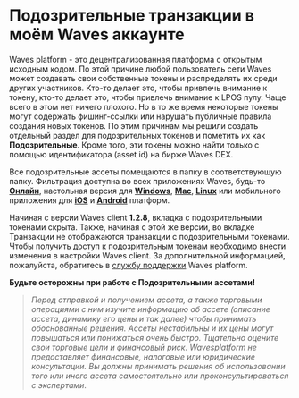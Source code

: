 # Подозрительные транзакции в моём Waves аккаунте

Waves platform - это децентрализованная платформа с открытым исходным кодом. По этой причине любой пользователь сети Waves может создавать свои собственные токены и распределять их среди других участников. Кто-то делает это, чтобы привлечь внимание к токену, кто-то делает это, чтобы привлечь внимание к LPOS пулу. Чаще всего в этом нет ничего плохого. Но в то же время некоторые токены могут содержать фишинг-ссылки или нарушать публичные правила создания новых токенов. По этим причинам мы решили создать отдельный раздел для подозрительных токенов и пометить их как **Подозрительные**. Кроме того, эти токены можно найти только с помощью идентификатора (asset id) на бирже Waves DEX.

Все подозрительные ассеты помещаются в папку в соответствующую папку. Фильтрация доступна во всех приложениях Waves, будь-то [**Онлайн**](https://client.wavesplatform.com), настольная версия для [**Windows**](https://wavesplatform.com/WavesClient-win.zip), [**Mac**](https://wavesplatform.com/WavesClient-mac.dmg), [**Linux**](https://wavesplatform.com/WavesClient-linux.deb) или мобильного приложения для [**iOS**](https://itunes.apple.com/us/app/waves-wallet/id1233158971) и [**Android**](https://play.google.com/store/apps/details?id=com.wavesplatform.wallet) платформ.

Начиная с версии Waves client **1.2.8**, вкладка с подозрительными токенами скрыта. Также, начиная с этой же версии, во вкладке Транзакции не отображаются транзакции с подозрительными токенами. Чтобы получить доступ к подозрительным токенам необходимо внести изменения в настройки Waves client. За дополнительной информацией, пожалуйста, обратитесь в [службу поддержки](https://support.wavesplatform.com/) Waves platform.

**Будьте осторожны при работе с Подозрительными ассетами!**

> *Перед отправкой и получением ассета, а также торговыми операциями с ним изучите информацию об ассете (описание ассета, динамику его цены и так далее) чтобы принимать обоснованные решения. Ассеты нестабильны и их цены могут повышаться или понижаться очень быстро. Тщательно оцените свои торговые цели и финансовый риск.
Wavesplatform не предоставляет финансовые, налоговые или юридические консультации. Вы должны принимать решения об использовании того или иного ассета самостоятельно или проконсультироваться с экспертами*.
